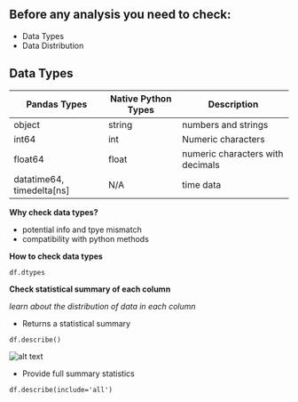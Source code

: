 ## Before any analysis you need to check:

* Data Types
* Data Distribution

## Data Types

Pandas Types | Native Python Types | Description
--- | --- | ---
object | string | numbers and strings
int64 | int | Numeric characters
float64 | float | numeric characters with decimals
datatime64, timedelta[ns] | N/A | time data

**Why check data types?**
* potential info and tpye mismatch
* compatibility with python methods

**How to check data types**

`df.dtypes`

**Check statistical summary of each column**

*learn about the distribution of data in each column*

* Returns a statistical summary

`df.describe()`

![alt text](https://user-images.githubusercontent.com/61488535/80266083-fd17fc00-864e-11ea-8ffe-b525092f96a4.png "Logo Title Text 1")

* Provide full summary statistics

`df.describe(include='all')`

